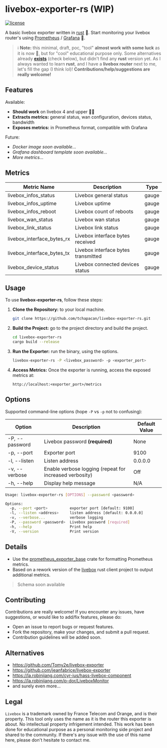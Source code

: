 # livebox-exporter-rs (️WIP)

<p>
    <a href="https://github.com/tchapacan/livebox-exporter-rs/blob/main/LICENSE">
        <img src="https://img.shields.io/github/license/tchapacan/livebox-exporter-rs.svg?style=for-the-badge" alt="license">
    </a>
</p>

A basic livebox exporter written in [rust](https://doc.rust-lang.org/book/title-page.html) 🦀. Start monitoring your livebox router's using [Prometheus](https://github.com/prometheus/prometheus) / [Grafana](https://github.com/grafana/grafana) 💪.

> ℹ️ **Note:** this minimal, draft, poc, "tool" **almost work with some luck** as it is now 🤞, but for "cool" educational purpose only. Some alternatives already **[exists](#alternative)** (check below), but didn't find any **rust** version yet. As I always wanted to learn **rust**, and I have a **livebox router** next to me, let's fill the gap (I think lol)! **Contributions/help/suggestions are really welcome!**


## Features

Available:

- **Should work** on livebox 4 and upper 🤷🏻‍
- **Extracts metrics:** general status, wan configuration, devices status, bandwidth
- **Exposes metrics:** in Prometheus format, compatible with Grafana

Future:

- *Docker image soon available...*
- *Grafana dashboard template soon available...*
- *More metrics...*


## Metrics

| **Metric Name**                   | **Description**                         | **Type**  |
|-------------------------------|-------------------------------------|-------|
| livebox_infos_status         | Livebox general status              | gauge |
| livebox_infos_uptime         | Livebox uptime                      | gauge |
| livebox_infos_reboot         | Livebox count of reboots            | gauge |
| livebox_wan_status           | Livebox wan status                  | gauge |
| livebox_link_status          | Livebox link status                 | gauge |
| livebox_interface_bytes_rx  | Livebox interface bytes received    | gauge |
| livebox_interface_bytes_tx  | Livebox interface bytes transmitted | gauge |
| livebox_device_status        | Livebox connected devices status    | gauge |


## Usage

To use **livebox-exporter-rs**, follow these steps:

1. **Clone the Repository:** to your local machine.

   ```bash
   git clone https://github.com/tchapacan/livebox-exporter-rs.git
   ```

2. **Build the Project:** go to the project directory and build the project.

    ```bash
    cd livebox-exporter-rs
    cargo build --release
    ```

3. **Run the Exporter:** run the binary, using the options.

    ```bash
    livebox-exporter-rs -P <livebox_password> -p <exporter_port>
    ```

4. **Access Metrics:** Once the exporter is running, access the exposed metrics at:

   `http://localhost:<exporter_port>/metrics`


## Options

Supported command-line options (hope `-P` vs `-p` not to confusing):

| Option                 | Description                                   | Default Value |
|------------------------|-----------------------------------------------|---------------|
| -P, --password <password> | Livebox password **(required)**                 | None          |
| -p, --port <port>         | Exporter port                                 | 9100          |
| -l, --listen <address>    | Listen address                                | 0.0.0.0       |
| -v, --verbose             | Enable verbose logging (repeat for increased verbosity) | Off     |
| -h, --help                | Display help message                         | N/A           |

```bash
Usage: livebox-exporter-rs [OPTIONS] --password <password>

Options:
  -p, --port <port>          exporter port [default: 9100]
  -l, --listen <address>     listen address [default: 0.0.0.0]
  -v, --verbose...           verbose logging
  -P, --password <password>  Livebox password [required]
  -h, --help                 Print help
  -V, --version              Print version
```

## Details

- Use the [prometheus_exporter_base](https://github.com/MindFlavor/prometheus_exporter_base) crate for formatting Prometheus metrics.
- Based on a rework version of the [livebox](https://crates.io/crates/livebox/) rust client project to output additional metrics.

> Schema soon available

## Contributing

Contributions are really welcome! If you encounter any issues, have suggestions, or would like to add/fix features, please do:

- Open an issue to report bugs or request features.
- Fork the repository, make your changes, and submit a pull request.
- Contribution guidelines will be added soon.


## Alternatives

- https://github.com/Tomy2e/livebox-exporter
- https://github.com/jeanfabrice/livebox-exporter
- https://la.robinjiang.com/cyr-ius/hass-livebox-component
- https://la.robinjiang.com/p-dor/LiveboxMonitor
- and surely even more...


## Legal

`Livebox` is a trademark owned by France Telecom and Orange, and is their property. This tool only uses the name as it is the router this exporter is about. No intellectual property infrigement intended. This work has been done for educational purpose as a personal monitoring side project and shared to the community. If there's any issue with the use of this name here, please don't hesitate to contact me.
